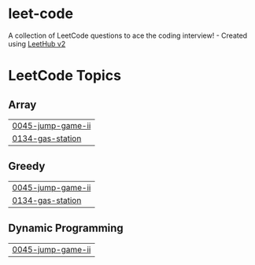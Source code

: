 # leet-code
A collection of LeetCode questions to ace the coding interview! - Created using [LeetHub v2](https://github.com/arunbhardwaj/LeetHub-2.0)

<!---LeetCode Topics Start-->
# LeetCode Topics
## Array
|  |
| ------- |
| [0045-jump-game-ii](https://github.com/anchaljethliya/leet-code/tree/master/0045-jump-game-ii) |
| [0134-gas-station](https://github.com/anchaljethliya/leet-code/tree/master/0134-gas-station) |
## Greedy
|  |
| ------- |
| [0045-jump-game-ii](https://github.com/anchaljethliya/leet-code/tree/master/0045-jump-game-ii) |
| [0134-gas-station](https://github.com/anchaljethliya/leet-code/tree/master/0134-gas-station) |
## Dynamic Programming
|  |
| ------- |
| [0045-jump-game-ii](https://github.com/anchaljethliya/leet-code/tree/master/0045-jump-game-ii) |
<!---LeetCode Topics End-->